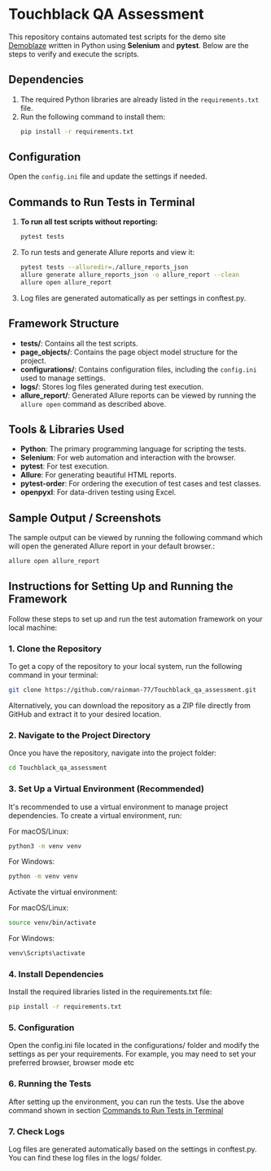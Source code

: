 # Touchblack QA Assessment

This repository contains automated test scripts for the demo site [Demoblaze](https://www.demoblaze.com/index.html) written in Python using **Selenium** and **pytest**. Below are the steps to verify and execute the scripts.

## Dependencies

1. The required Python libraries are already listed in the `requirements.txt` file.
2. Run the following command to install them:
   ```bash
   pip install -r requirements.txt
   
## Configuration

Open the `config.ini` file and update the settings if needed.

## Commands to Run Tests in Terminal

1. **To run all test scripts without reporting:**
   ```bash
   pytest tests
   
2. To run tests and generate Allure reports and view it:
    ```bash
    pytest tests --alluredir=./allure_reports_json
    allure generate allure_reports_json -o allure_report --clean
    allure open allure_report
3. Log files are generated automatically as per settings in conftest.py.

## Framework Structure

- **tests/**: Contains all the test scripts.
- **page_objects/**: Contains the page object model structure for the project.
- **configurations/**: Contains configuration files, including the `config.ini` used to manage settings.
- **logs/**: Stores log files generated during test execution.
- **allure_report/**: Generated Allure reports can be viewed by running the `allure open` command as described above.

## Tools & Libraries Used

- **Python**: The primary programming language for scripting the tests.
- **Selenium**: For web automation and interaction with the browser.
- **pytest**: For test execution.
- **Allure**: For generating beautiful HTML reports.
- **pytest-order**: For ordering the execution of test cases and test classes.
- **openpyxl**: For data-driven testing using Excel.

## Sample Output / Screenshots

The sample output can be viewed by running the following command which will open the generated Allure report in your default browser.:
```bash
allure open allure_report
```

## Instructions for Setting Up and Running the Framework

Follow these steps to set up and run the test automation framework on your local machine:

### 1. Clone the Repository

To get a copy of the repository to your local system, run the following command in your terminal:

```bash
git clone https://github.com/rainman-77/Touchblack_qa_assessment.git
```

Alternatively, you can download the repository as a ZIP file directly from GitHub and extract it to your desired location.

### 2. Navigate to the Project Directory
Once you have the repository, navigate into the project folder:
```bash
cd Touchblack_qa_assessment
```

### 3. Set Up a Virtual Environment (Recommended)
It's recommended to use a virtual environment to manage project dependencies. To create a virtual environment, run:

For macOS/Linux:
```bash
python3 -m venv venv
```

For Windows:
```bash
python -m venv venv
```

Activate the virtual environment:

For macOS/Linux:
```bash
source venv/bin/activate
```

For Windows:
```bash
venv\Scripts\activate
```

### 4. Install Dependencies
Install the required libraries listed in the requirements.txt file:
```bash
pip install -r requirements.txt
```

### 5. Configuration
Open the config.ini file located in the configurations/ folder and modify the settings as per your requirements. 
For example, you may need to set your preferred browser, browser mode etc

### 6. Running the Tests
After setting up the environment, you can run the tests. Use the above command shown in section [Commands to Run Tests in Terminal](#commands-to-run-tests-in-terminal)

### 7. Check Logs
Log files are generated automatically based on the settings in conftest.py. You can find these log files in the logs/ folder.


